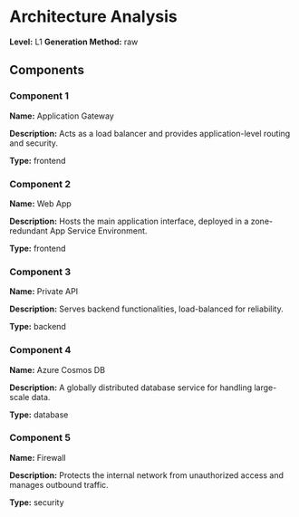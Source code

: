 # Architecture Analysis

**Level:** L1
**Generation Method:** raw

## Components

### Component 1

**Name:** Application Gateway

**Description:** Acts as a load balancer and provides application-level routing and security.

**Type:** frontend

### Component 2

**Name:** Web App

**Description:** Hosts the main application interface, deployed in a zone-redundant App Service Environment.

**Type:** frontend

### Component 3

**Name:** Private API

**Description:** Serves backend functionalities, load-balanced for reliability.

**Type:** backend

### Component 4

**Name:** Azure Cosmos DB

**Description:** A globally distributed database service for handling large-scale data.

**Type:** database

### Component 5

**Name:** Firewall

**Description:** Protects the internal network from unauthorized access and manages outbound traffic.

**Type:** security

